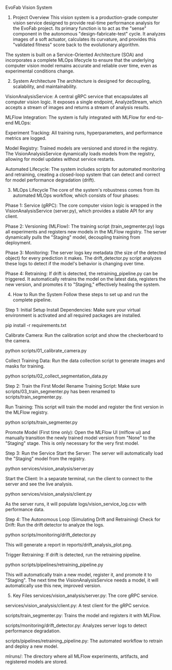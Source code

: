 EvoFab Vision System
1. Project Overview
This vision system is a production-grade computer vision service designed to provide real-time performance analysis for the EvoFab project. Its primary function is to act as the "sense" component in the autonomous "design-fabricate-test" cycle. It analyzes images of a soft actuator, calculates its curvature, and provides this "validated fitness" score back to the evolutionary algorithm.

The system is built on a Service-Oriented Architecture (SOA) and incorporates a complete MLOps lifecycle to ensure that the underlying computer vision model remains accurate and reliable over time, even as experimental conditions change.

2. System Architecture
The architecture is designed for decoupling, scalability, and maintainability.

VisionAnalysisService: A central gRPC service that encapsulates all computer vision logic. It exposes a single endpoint, AnalyzeStream, which accepts a stream of images and returns a stream of analysis results.

MLFlow Integration: The system is fully integrated with MLFlow for end-to-end MLOps:

Experiment Tracking: All training runs, hyperparameters, and performance metrics are logged.

Model Registry: Trained models are versioned and stored in the registry. The VisionAnalysisService dynamically loads models from the registry, allowing for model updates without service restarts.

Automated Lifecycle: The system includes scripts for automated monitoring and retraining, creating a closed-loop system that can detect and correct for model performance degradation (drift).

3. MLOps Lifecycle
The core of the system's robustness comes from its automated MLOps workflow, which consists of four phases:

Phase 1: Service (gRPC): The core computer vision logic is wrapped in the VisionAnalysisService (server.py), which provides a stable API for any client.

Phase 2: Versioning (MLFlow): The training script (train_segmenter.py) logs all experiments and registers new models in the MLFlow registry. The server dynamically pulls the "Staging" model, decoupling training from deployment.

Phase 3: Monitoring: The server logs key metadata (the size of the detected object) for every prediction it makes. The drift_detector.py script analyzes these logs to detect if the model's behavior is changing over time.

Phase 4: Retraining: If drift is detected, the retraining_pipeline.py can be triggered. It automatically retrains the model on the latest data, registers the new version, and promotes it to "Staging," effectively healing the system.

4. How to Run the System
Follow these steps to set up and run the complete pipeline.

Step 1: Initial Setup
Install Dependencies: Make sure your virtual environment is activated and all required packages are installed.

pip install -r requirements.txt

Calibrate Camera: Run the calibration script and show the checkerboard to the camera.

python scripts/01_calibrate_camera.py

Collect Training Data: Run the data collection script to generate images and masks for training.

python scripts/02_collect_segmentation_data.py

Step 2: Train the First Model
Rename Training Script: Make sure scripts/03_train_segmenter.py has been renamed to scripts/train_segmenter.py.

Run Training: This script will train the model and register the first version in the MLFlow registry.

python scripts/train_segmenter.py

Promote Model (First time only): Open the MLFlow UI (mlflow ui) and manually transition the newly trained model version from "None" to the "Staging" stage. This is only necessary for the very first model.

Step 3: Run the Service
Start the Server: The server will automatically load the "Staging" model from the registry.

python services/vision_analysis/server.py

Start the Client: In a separate terminal, run the client to connect to the server and see the live analysis.

python services/vision_analysis/client.py

As the server runs, it will populate logs/vision_service_log.csv with performance data.

Step 4: The Autonomous Loop (Simulating Drift and Retraining)
Check for Drift: Run the drift detector to analyze the logs.

python scripts/monitoring/drift_detector.py

This will generate a report in reports/drift_analysis_plot.png.

Trigger Retraining: If drift is detected, run the retraining pipeline.

python scripts/pipelines/retraining_pipeline.py

This will automatically train a new model, register it, and promote it to "Staging". The next time the VisionAnalysisService needs a model, it will automatically use this new, improved version.

5. Key Files
services/vision_analysis/server.py: The core gRPC service.

services/vision_analysis/client.py: A test client for the gRPC service.

scripts/train_segmenter.py: Trains the model and registers it with MLFlow.

scripts/monitoring/drift_detector.py: Analyzes server logs to detect performance degradation.

scripts/pipelines/retraining_pipeline.py: The automated workflow to retrain and deploy a new model.

mlruns/: The directory where all MLFlow experiments, artifacts, and registered models are stored.